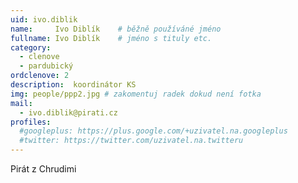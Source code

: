 ```yaml
---
uid: ivo.diblik
name:     Ivo Diblík   	# běžně používáné jméno
fullname: Ivo Diblík   	# jméno s tituly etc.
category:
  - clenove
  - pardubický
ordclenove: 2
description:  koordinátor KS
img: people/ppp2.jpg # zakomentuj radek dokud není fotka
mail:
  - ivo.diblik@pirati.cz
profiles:
  #googleplus: https://plus.google.com/+uzivatel.na.googleplus
  #twitter: https://twitter.com/uzivatel.na.twitteru
---
```


 Pirát z Chrudimi